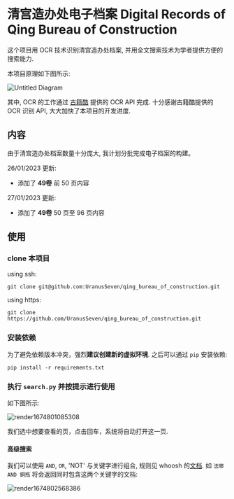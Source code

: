 # 清宫造办处电子档案 Digital Records of Qing Bureau of Construction

这个项目用 OCR 技术识别清宫造办处档案, 并用全文搜索技术为学者提供方便的搜索能力.

本项目原理如下图所示:


![Untitled Diagram](https://user-images.githubusercontent.com/109661872/214812125-2d6d62df-4543-4687-8250-92e0b63d2035.jpg)


其中, OCR 的工作通过 [古籍酷](https://gj.cool/) 提供的 OCR API 完成. 十分感谢古籍酷提供的 OCR 识别 API, 
大大加快了本项目的开发进度.


## 内容
由于清宫造办处档案数量十分庞大, 我计划分批完成电子档案的构建。

26/01/2023 更新:
  - 添加了 **49卷** 前 50 页内容

27/01/2023 更新:
  - 添加了 **49卷** 50 页至 96 页内容

## 使用
### clone 本项目
using ssh:
```
git clone git@github.com:UranusSeven/qing_bureau_of_construction.git
```

using https:
```
git clone https://github.com/UranusSeven/qing_bureau_of_construction.git
```

### 安装依赖
为了避免依赖版本冲突，强烈**建议创建新的虚拟环境**. 之后可以通过 `pip` 安装依赖:
```
pip install -r requirements.txt
```

### 执行 `search.py` 并按提示进行使用
如下图所示:

![render1674801085308](https://user-images.githubusercontent.com/109661872/215024151-8f2b1753-fc04-47bf-8905-54dc92b0a718.gif)

我们选中想要查看的页，点击回车，系统将自动打开这一页.

#### 高级搜索
我们可以使用 `AND`, `OR`, 'NOT' 与关键字进行组合, 规则见 whoosh 的[文档](https://whoosh.readthedocs.io/en/latest/querylang.html). 如 `法瑯 AND 銅瓶` 将会返回同时包含这两个关键字的文档:

![render1674802568386](https://user-images.githubusercontent.com/109661872/215027514-f1d48dce-74b9-4690-8fb2-45353e511580.gif)

